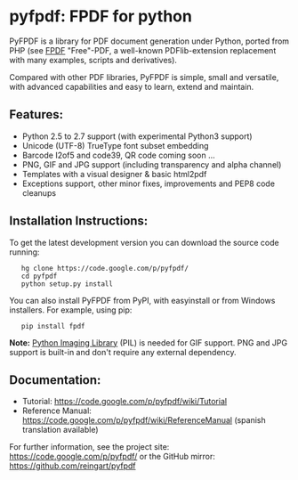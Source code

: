 pyfpdf: FPDF for python
=======================

PyFPDF is a library for PDF document generation under Python, ported from PHP
(see [FPDF][1] "Free"-PDF, a well-known PDFlib-extension replacement with many
examples, scripts and derivatives).

Compared with other PDF libraries, PyFPDF is simple, small and versatile, with
advanced capabilities and easy to learn, extend and maintain.

  [1]: http://www.fpdf.org/

Features:
---------

 * Python 2.5 to 2.7 support (with experimental Python3 support)
 * Unicode (UTF-8) TrueType font subset embedding
 * Barcode I2of5 and code39, QR code coming soon ...
 * PNG, GIF and JPG support (including transparency and alpha channel)
 * Templates with a visual designer & basic html2pdf 
 * Exceptions support, other minor fixes, improvements and PEP8 code cleanups
 
Installation Instructions:
--------------------------

To get the latest development version you can download the source code running:

```
   hg clone https://code.google.com/p/pyfpdf/ 
   cd pyfpdf
   python setup.py install
```

You can also install PyFPDF from PyPI, with easyinstall or from Windows 
installers. For example, using pip:
```
   pip install fpdf
```

**Note:** [Python Imaging Library](http://www.pythonware.com/products/pil/) 
(PIL) is needed for GIF support. PNG and JPG support is built-in and don't 
require any external dependency.

Documentation:
--------------

 * Tutorial: https://code.google.com/p/pyfpdf/wiki/Tutorial
 * Reference Manual: https://code.google.com/p/pyfpdf/wiki/ReferenceManual 
   (spanish translation available)

For further information, see the project site: https://code.google.com/p/pyfpdf/
or the GitHub mirror: https://github.com/reingart/pyfpdf
